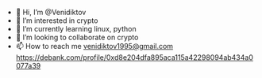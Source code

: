 - 👋 Hi, I’m @Venidiktov
- 👀 I’m interested in crypto
- 🌱 I’m currently learning linux, python
- 💞️ I’m looking to collaborate on crypto
- 📫 How to reach me venidiktov1995@gmail.com
https://debank.com/profile/0xd8e204dfa895aca115a42298094ab434a0077a39
<!---
Venidiktov/Venidiktov is a ✨ special ✨ repository because its `README.md` (this file) appears on your GitHub profile.
You can click the Preview link to take a look at your changes.
--->
